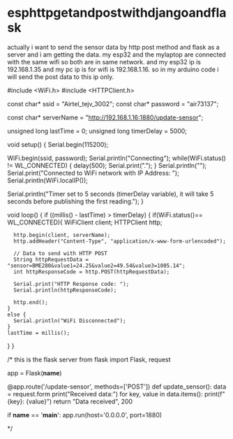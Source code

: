 # esphttpgetandpostwithdjangoandflask
actually i want to send the sensor data by http post method and flask as a server and i am getting the data. my esp32 and the mylaptop are connected with the same wifi so both are in same network. and my esp32 ip is 192.168.1.35 and my pc ip is for wifi is 192.168.1.16. so in my arduino code i will send the post data to this ip only.

#include <WiFi.h>
#include <HTTPClient.h>

const char* ssid = "Airtel_tejv_3002";
const char* password = "air73137";

const char* serverName = "http://192.168.1.16:1880/update-sensor";

unsigned long lastTime = 0;
unsigned long timerDelay = 5000;

void setup() {
  Serial.begin(115200);

  WiFi.begin(ssid, password);
  Serial.println("Connecting");
  while(WiFi.status() != WL_CONNECTED) {
    delay(500);
    Serial.print(".");
  }
  Serial.println("");
  Serial.print("Connected to WiFi network with IP Address: ");
  Serial.println(WiFi.localIP());
 
  Serial.println("Timer set to 5 seconds (timerDelay variable), it will take 5 seconds before publishing the first reading.");
}

void loop() {
  if ((millis() - lastTime) > timerDelay) {
    if(WiFi.status()== WL_CONNECTED){
      WiFiClient client;
      HTTPClient http;
    
      http.begin(client, serverName);
      http.addHeader("Content-Type", "application/x-www-form-urlencoded");

      // Data to send with HTTP POST
      String httpRequestData = "sensor=BME280&value1=24.25&value2=49.54&value3=1005.14";           
      int httpResponseCode = http.POST(httpRequestData);
     
      Serial.print("HTTP Response code: ");
      Serial.println(httpResponseCode);
        
      http.end();
    }
    else {
      Serial.println("WiFi Disconnected");
    }
    lastTime = millis();
  }
}

/* this is the flask server
from flask import Flask, request

app = Flask(__name__)

@app.route('/update-sensor', methods=['POST'])
def update_sensor():
    data = request.form
    print("Received data:")
    for key, value in data.items():
        print(f"{key}: {value}")
    return "Data received", 200

if __name__ == '__main__':
    app.run(host='0.0.0.0', port=1880)

*/
